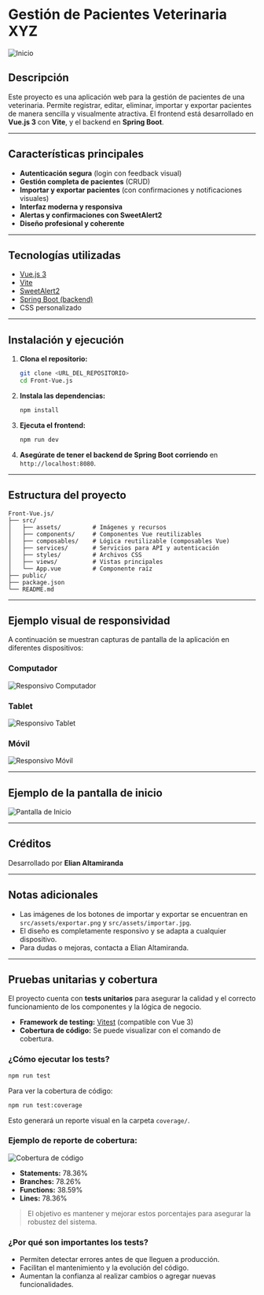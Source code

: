 # Gestión de Pacientes Veterinaria XYZ

![Inicio](src/assets/Inicio_Se.png)

## Descripción

Este proyecto es una aplicación web para la gestión de pacientes de una veterinaria. Permite registrar, editar, eliminar, importar y exportar pacientes de manera sencilla y visualmente atractiva. El frontend está desarrollado en **Vue.js 3** con **Vite**, y el backend en **Spring Boot**.

---

## Características principales

- **Autenticación segura** (login con feedback visual)
- **Gestión completa de pacientes** (CRUD)
- **Importar y exportar pacientes** (con confirmaciones y notificaciones visuales)
- **Interfaz moderna y responsiva**
- **Alertas y confirmaciones con SweetAlert2**
- **Diseño profesional y coherente**

---

## Tecnologías utilizadas

- [Vue.js 3](https://vuejs.org/)
- [Vite](https://vitejs.dev/)
- [SweetAlert2](https://sweetalert2.github.io/)
- [Spring Boot (backend)](https://spring.io/projects/spring-boot)
- CSS personalizado

---

## Instalación y ejecución

1. **Clona el repositorio:**
   ```bash
   git clone <URL_DEL_REPOSITORIO>
   cd Front-Vue.js
   ```
2. **Instala las dependencias:**
   ```bash
   npm install
   ```
3. **Ejecuta el frontend:**
   ```bash
   npm run dev
   ```
4. **Asegúrate de tener el backend de Spring Boot corriendo** en `http://localhost:8080`.

---

## Estructura del proyecto

```
Front-Vue.js/
├── src/
│   ├── assets/         # Imágenes y recursos
│   ├── components/     # Componentes Vue reutilizables
│   ├── composables/    # Lógica reutilizable (composables Vue)
│   ├── services/       # Servicios para API y autenticación
│   ├── styles/         # Archivos CSS
│   ├── views/          # Vistas principales
│   └── App.vue         # Componente raíz
├── public/
├── package.json
└── README.md
```

---

## Ejemplo visual de responsividad

A continuación se muestran capturas de pantalla de la aplicación en diferentes dispositivos:

### Computador
![Responsivo Computador](src/assets/Res_computador.png)

### Tablet
![Responsivo Tablet](src/assets/Res_table.png)

### Móvil
![Responsivo Móvil](src/assets/Res_mobil.png)

---

## Ejemplo de la pantalla de inicio

![Pantalla de Inicio](src/assets/Inicio_Se.png)

---

## Créditos

Desarrollado por **Elian Altamiranda**

---

## Notas adicionales

- Las imágenes de los botones de importar y exportar se encuentran en `src/assets/exportar.png` y `src/assets/importar.jpg`.
- El diseño es completamente responsivo y se adapta a cualquier dispositivo.
- Para dudas o mejoras, contacta a Elian Altamiranda.

---

## Pruebas unitarias y cobertura

El proyecto cuenta con **tests unitarios** para asegurar la calidad y el correcto funcionamiento de los componentes y la lógica de negocio.

- **Framework de testing:** [Vitest](https://vitest.dev/) (compatible con Vue 3)
- **Cobertura de código:** Se puede visualizar con el comando de cobertura.

### ¿Cómo ejecutar los tests?

```bash
npm run test
```

Para ver la cobertura de código:
```bash
npm run test:coverage
```
Esto generará un reporte visual en la carpeta `coverage/`.

### Ejemplo de reporte de cobertura:

![Cobertura de código](src/assets/reporte_test.png)

- **Statements:** 78.36%
- **Branches:** 78.26%
- **Functions:** 38.59%
- **Lines:** 78.36%

> El objetivo es mantener y mejorar estos porcentajes para asegurar la robustez del sistema.

### ¿Por qué son importantes los tests?
- Permiten detectar errores antes de que lleguen a producción.
- Facilitan el mantenimiento y la evolución del código.
- Aumentan la confianza al realizar cambios o agregar nuevas funcionalidades.

